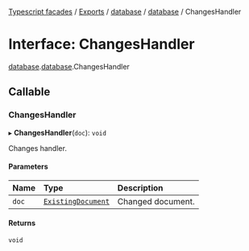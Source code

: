[Typescript facades](../index.md) / [Exports](../modules.md) / [database](../modules/database.md) / [database](../modules/database.database-1.md) / ChangesHandler

# Interface: ChangesHandler

[database](../modules/database.md).[database](../modules/database.database-1.md).ChangesHandler

## Callable

### ChangesHandler

▸ **ChangesHandler**(`doc`): `void`

Changes handler.

#### Parameters

| Name | Type | Description |
| :------ | :------ | :------ |
| `doc` | [`ExistingDocument`](database.database-1.ExistingDocument.md) | Changed document. |

#### Returns

`void`

